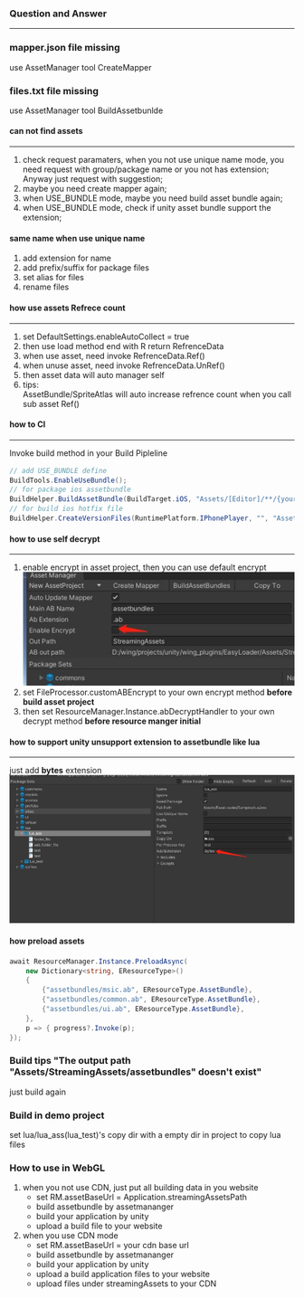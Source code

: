 ### **Question and Answer** 
***

### mapper.json file missing
use AssetManager tool CreateMapper

### files.txt file missing
use AssetManager tool BuildAssetbunlde

#### can not find assets
***
1. check request paramaters, when you not use unique name mode, you need request with group/package name or you not has extension;   
   Anyway just request with suggestion;
2. maybe you need create mapper again;
3. when USE_BUNDLE mode, maybe you need build asset bundle again;
4. when USE_BUNDLE mode, check if unity asset bundle support the extension; 

#### same name when use unique name
1. add extension for name
2. add prefix/suffix for package files
3. set alias for files
4. rename files

#### how use assets Refrece count  
***
1. set DefaultSettings.enableAutoCollect = true
2. then use load method end with R return RefrenceData
3. when use asset, need invoke RefrenceData.Ref()
4. when unuse asset, need invoke RefrenceData.UnRef()
5. then asset data will auto manager self
6. tips:  
AssetBundle/SpriteAtlas will auto increase refrence count when you call sub asset Ref()

#### how to CI
***
Invoke build method in your Build Pipleline
``` csharp
// add USE_BUNDLE define
BuildTools.EnableUseBundle();
// for package ios assetbundle
BuildHelper.BuildAssetBundle(BuildTarget.iOS, "Assets/[Editor]/**/{your asset project name}.asset");
// for build ios hotfix file
BuildHelper.CreateVersionFiles(RuntimePlatform.IPhonePlayer, "", "Assets/[Editor]/**/{your version asset name}.asset");
```

#### how to use self decrypt
***
1. enable encrypt in asset project, then you can use default encrypt 
 ![Enable encrypt](../Images/enable_encrypt.jpg)
2. set FileProcessor.customABEncrypt to your own encrypt method **before build asset project**
3. then set ResourceManager.Instance.abDecryptHandler to your own decrypt method **before resource manger initial**

#### how to support unity unsupport extension to assetbundle like lua
*** 
just add **bytes** extension
 ![Enable encrypt](../Images/custom_extension.jpg)

#### how preload assets
```csharp
await ResourceManager.Instance.PreloadAsync(
    new Dictionary<string, EResourceType>()
    {
        {"assetbundles/msic.ab", EResourceType.AssetBundle},
        {"assetbundles/common.ab", EResourceType.AssetBundle},
        {"assetbundles/ui.ab", EResourceType.AssetBundle},
    },
    p => { progress?.Invoke(p);
});
```

### Build tips "The output path "Assets/StreamingAssets/assetbundles" doesn't exist"  
just build again

### Build in demo project
set lua/lua_ass(lua_test)'s copy dir with a empty dir in project to copy lua files


### How to use in WebGL
1. when you not use CDN, just put all building data in you website
   * set RM.assetBaseUrl = Application.streamingAssetsPath
   * build assetbundle by assetmananger
   * build your application by unity
   * upload a build file to your website
2. when you use CDN mode
   * set RM.assetBaseUrl = your cdn base url
   * build assetbundle by assetmananger
   * build your application by unity
   * upload a build application files to your website
   * upload files under streamingAssets to your CDN